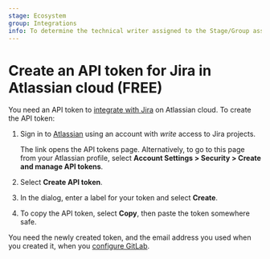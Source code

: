 ```yaml
---
stage: Ecosystem
group: Integrations
info: To determine the technical writer assigned to the Stage/Group associated with this page, see https://about.gitlab.com/handbook/product/ux/technical-writing/#assignments
---
```


# Create an API token for Jira in Atlassian cloud **(FREE)**

You need an API token to [integrate with Jira](index.md)
on Atlassian cloud. To create the API token:

1. Sign in to [Atlassian](https://id.atlassian.com/manage-profile/security/api-tokens)
   using an account with *write* access to Jira projects.

   The link opens the API tokens page. Alternatively, to go to this page from your Atlassian
   profile, select **Account Settings > Security > Create and manage API tokens**.
1. Select **Create API token**.
1. In the dialog, enter a label for your token and select **Create**.
1. To copy the API token, select **Copy**, then paste the token somewhere safe.

You need the newly created token, and the email
address you used when you created it, when you
[configure GitLab](configure.md).
